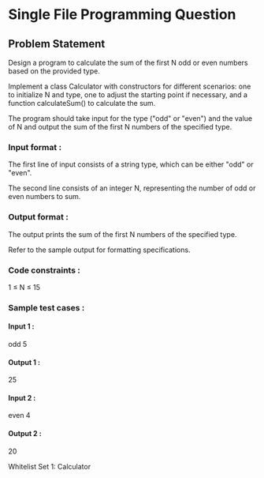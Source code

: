 # Single File Programming Question

## Problem Statement

Design a program to calculate the sum of the first N odd or even numbers based on the provided type.

Implement a class Calculator with constructors for different scenarios: one to initialize N and type, one to adjust the starting point if necessary, and a function calculateSum() to calculate the sum.

The program should take input for the type ("odd" or "even") and the value of N and output the sum of the first N numbers of the specified type.

### Input format :

The first line of input consists of a string type, which can be either "odd" or "even".

The second line consists of an integer N, representing the number of odd or even numbers to sum.

### Output format :

The output prints the sum of the first N numbers of the specified type.

Refer to the sample output for formatting specifications.

### Code constraints :

1 ≤ N ≤ 15

### Sample test cases :

#### Input 1 :

odd
5

#### Output 1 :

25

#### Input 2 :

even
4

#### Output 2 :

20

Whitelist
Set 1:
Calculator
